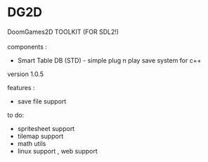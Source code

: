 # DG2D 
DoomGames2D TOOLKIT (FOR SDL2!)
<br>
<br>
components :<br>
-  Smart Table DB (STD) - simple plug n play save system for c++

version 1.0.5

features :
- save file support

to do:
- spritesheet support
- tilemap support
- math utils
- linux support , web support
